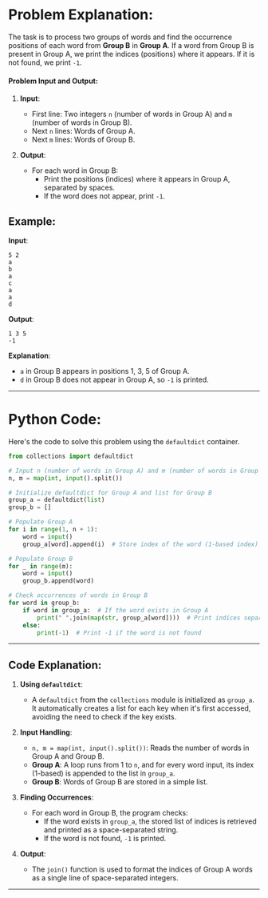 # Problem Explanation:
The task is to process two groups of words and find the occurrence positions of each word from **Group B** in **Group A**. If a word from Group B is present in Group A, we print the indices (positions) where it appears. If it is not found, we print `-1`.



#### Problem Input and Output:
1. **Input**:
   - First line: Two integers `n` (number of words in Group A) and `m` (number of words in Group B).
   - Next `n` lines: Words of Group A.
   - Next `m` lines: Words of Group B.

2. **Output**:
   - For each word in Group B:
     - Print the positions (indices) where it appears in Group A, separated by spaces.
     - If the word does not appear, print `-1`.

## Example:
**Input**:
```
5 2
a
b
a
c
a
a
d
```
**Output**:
```
1 3 5
-1
```



**Explanation**:
- `a` in Group B appears in positions 1, 3, 5 of Group A.
- `d` in Group B does not appear in Group A, so `-1` is printed.

---

# Python Code:
Here's the code to solve this problem using the `defaultdict` container.

```python
from collections import defaultdict

# Input n (number of words in Group A) and m (number of words in Group B)
n, m = map(int, input().split())

# Initialize defaultdict for Group A and list for Group B
group_a = defaultdict(list)
group_b = []

# Populate Group A
for i in range(1, n + 1):
    word = input()
    group_a[word].append(i)  # Store index of the word (1-based index)

# Populate Group B
for _ in range(m):
    word = input()
    group_b.append(word)

# Check occurrences of words in Group B
for word in group_b:
    if word in group_a:  # If the word exists in Group A
        print(" ".join(map(str, group_a[word])))  # Print indices separated by spaces
    else:
        print(-1)  # Print -1 if the word is not found
```

---

## Code Explanation:

1. **Using `defaultdict`**:
   - A `defaultdict` from the `collections` module is initialized as `group_a`. It automatically creates a list for each key when it's first accessed, avoiding the need to check if the key exists.

2. **Input Handling**:
   - `n, m = map(int, input().split())`: Reads the number of words in Group A and Group B.
   - **Group A**: A loop runs from 1 to `n`, and for every word input, its index (1-based) is appended to the list in `group_a`.
   - **Group B**: Words of Group B are stored in a simple list.

3. **Finding Occurrences**:
   - For each word in Group B, the program checks:
     - If the word exists in `group_a`, the stored list of indices is retrieved and printed as a space-separated string.
     - If the word is not found, `-1` is printed.

4. **Output**:
   - The `join()` function is used to format the indices of Group A words as a single line of space-separated integers.

---

